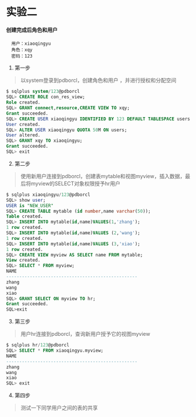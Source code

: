 # 实验二
#### 创建完成后角色和用户
```flow js
  用户：xiaoqingyu
  角色：xqy
  密码：123
```

1. 第一步
>以system登录到pdborcl，创建角色和用户 ，并进行授权和分配空间
```sql
$ sqlplus system/123@pdborcl
SQL> CREATE ROLE con_res_view;
Role created.
SQL> GRANT connect,resource,CREATE VIEW TO xqy;
Grant succeeded.
SQL> CREATE USER xiaoqingyu IDENTIFIED BY 123 DEFAULT TABLESPACE users TEMPORARY TABLESPACE temp;
User created.
SQL> ALTER USER xiaoqingyu QUOTA 50M ON users;
User altered.
SQL> GRANT xqy TO xiaoqingyu;
Grant succeeded.
SQL> exit
```
2. 第二步
>使用新用户连接到pdborcl，创建表mytable和视图myview，插入数据，最后将myview的SELECT对象权限授予hr用户
```sql
$ sqlplus xiaoqingyu/123@pdborcl
SQL> show user;
USER is "NEW_USER"
SQL> CREATE TABLE mytable (id number,name varchar(50));
Table created.
SQL> INSERT INTO mytable(id,name)VALUES(1,'zhang');
1 row created.
SQL> INSERT INTO mytable(id,name)VALUES (2,'wang');
1 row created.
SQL> INSERT INTO mytable(id,name)VALUES (3,'xiao');
1 row created.
SQL> CREATE VIEW myview AS SELECT name FROM mytable;
View created.
SQL> SELECT * FROM myview;
NAME
--------------------------------------------------
zhang
wang
xiao
SQL> GRANT SELECT ON myview TO hr;
Grant succeeded.
SQL>exit
```
3. 第三步
>用户hr连接到pdborcl，查询新用户授予它的视图myview
```sql
$ sqlplus hr/123@pdborcl
SQL> SELECT * FROM xiaoqingyu.myview;
NAME
--------------------------------------------------
zhang
wang
xiao
SQL> exit
```
4. 第四步
>测试一下同学用户之间的表的共享

